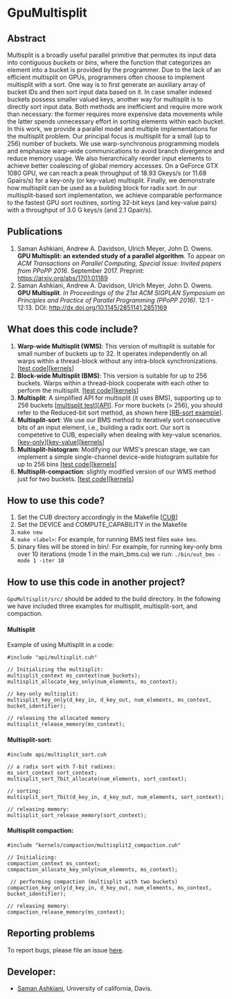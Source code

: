 # GpuMultisplit

## Abstract
Multisplit is a broadly useful parallel primitive that permutes its input data into contiguous _buckets_ or _bins_, where the function that categorizes an element into a bucket is provided by the programmer.
Due to the lack of an efficient multisplit on GPUs, programmers often choose to implement multisplit with a sort.
One way is to first generate an auxiliary array of bucket IDs and then sort input data based on it.
In case smaller indexed buckets possess smaller valued keys, another way for multisplit is to directly sort input data.
Both methods are inefficient and require more work than necessary: the former requires more expensive data movements while the latter spends unnecessary effort in sorting elements within each bucket.
In this work, we provide a parallel model and multiple implementations for the multisplit problem. Our principal focus is multisplit for a small (up to 256) number of buckets.
We use warp-synchronous programming models and emphasize warp-wide communications to avoid branch divergence and reduce memory usage.
We also hierarchically reorder input elements to achieve better coalescing of global memory accesses.
On a GeForce GTX 1080 GPU, we can reach a peak throughput of 18.93 Gkeys/s (or 11.68 Gpairs/s) for a  key-only (or key-value) multisplit.
Finally, we demonstrate how multisplit can be used as a building block for radix sort. In our multisplit-based sort implementation, we achieve comparable performance to the fastest GPU sort routines, sorting 32-bit keys (and key-value pairs) with a throughput of 3.0 G keys/s (and 2.1 Gpair/s).

## Publications
1. Saman Ashkiani, Andrew A. Davidson, Ulrich Meyer, John D. Owens. **GPU Multisplit: an extended study of a parallel algorithm**. To appear on _ACM Transactions on Parallel Computing, Special Issue: Invited papers from PPoPP 2016_. September 2017. Preprint: https://arxiv.org/abs/1701.01189
2. Saman Ashkiani, Andrew A. Davidson, Ulrich Meyer, John D. Owens. **GPU Multisplit**. _In Proceedings of the 21st ACM SIGPLAN Symposium on Principles and Practice of Parallel Programming (PPoPP 2016)_. 12:1 - 12:13. 
DOI: http://dx.doi.org/10.1145/2851141.2851169 

## What does this code include?
1. **Warp-wide Multisplit (WMS)**: This version of multisplit is suitable for small number of buckets up to 32. It operates independently on all warps within a thread-block without any intra-block synchronizations. [[test code](https://github.com/owensgroup/GpuMultisplit/blob/master/src/main/main_wms.cu)][[kernels](https://github.com/owensgroup/GpuMultisplit/tree/master/src/kernels/wms)] 
2. **Block-wide Multisplit (BMS)**: This version is suitable for up to 256 buckets. Warps within a thread-block cooperate with each other to perform the multisplit. [[test code](https://github.com/owensgroup/GpuMultisplit/blob/master/src/main/main_bms.cu)][[kernels](https://github.com/owensgroup/GpuMultisplit/tree/master/src/kernels/bms)]
3. **Multisplit**: A simplified API for multisplit (it uses BMS), supporting up to 256 buckets [[multisplit test](https://github.com/owensgroup/GpuMultisplit/blob/master/src/main/main_multisplit.cu)][[API](https://github.com/owensgroup/GpuMultisplit/blob/master/src/api/multisplit.cuh)]. For more buckets (> 256), you should refer to the Reduced-bit sort method, as shown here [[RB-sort example](https://github.com/owensgroup/GpuMultisplit/blob/master/src/main/main_wms.cu#L534)]. 
4. **Multisplit-sort**: We use our BMS method to iteratively sort consecutive bits of an input element, i.e., building a radix sort. Our sort is competetive to CUB, especially when dealing with key-value scenarios. [[key-only](https://github.com/owensgroup/GpuMultisplit/blob/master/src/main/main_sort.cu)][[key-value](https://github.com/owensgroup/GpuMultisplit/blob/master/src/main/main_sort_pairs.cu)][[kernels](https://github.com/owensgroup/GpuMultisplit/blob/master/src/api/multisplit_sort.cuh)]   
5. **Multisplit-histogram**: Modifying our WMS's prescan stage, we can implement a simple single-channel device-wide histogram suitable for up to 256 bins [[test code](https://github.com/owensgroup/GpuMultisplit/blob/master/src/main/main_histogram.cu)][[kernels](https://github.com/owensgroup/GpuMultisplit/tree/master/src/kernels/histogram)]  
6. **Multisplit-compaction**: slightly modified version of our WMS method just for two buckets. [[test code](https://github.com/owensgroup/GpuMultisplit/blob/master/src/main/main_compaction.cu)][[kernels](https://github.com/owensgroup/GpuMultisplit/blob/master/src/kernels/compaction/multisplit2_compaction.cuh)]
## How to use this code?
1. Set the CUB directory accordingly in the Makefile [[CUB](https://github.com/NVlabs/cub)]
2. Set the DEVICE and COMPUTE_CAPABILITY in the Makefile
3. `make new`
4. `make <label>`: For example, for running BMS test files `make bms`.
5. binary files will be stored in bin/: For example, for running key-only bms over 10 iterations (mode 1 in the main_bms.cu) we run: `./bin/out_bms -mode 1 -iter 10`

## How to use this code in another project?
`GpuMultisplit/src/` should be added to the build directory. In the following we have included three examples for multisplit, multisplit-sort, and compaction. 

#### Multisplit
Example of using Multisplit in a code:
  ```
  #include "api/multisplit.cuh"
  
  // Initializing the multisplit:
  multisplit_context ms_context(num_buckets);
  multisplit_allocate_key_only(num_elements, ms_context);
  
  // key-only multisplit: 
  multisplit_key_only(d_key_in, d_key_out, num_elements, ms_context, bucket_identifier);
  
  // releasing the allocated memory
  multisplit_release_memory(ms_context);	
  
  ```
#### Multisplit-sort:  
```
#include api/multisplit_sort.cuh

// a radix sort with 7-bit radixes:
ms_sort_context sort_context;
multisplit_sort_7bit_allocate(num_elements, sort_context);

// sorting:
multisplit_sort_7bit(d_key_in, d_key_out, num_elements, sort_context);

// releasing memory:
multisplit_sort_release_memory(sort_context);

```
#### Multisplit compaction:
```
#include "kernels/compaction/multisplit2_compaction.cuh"

// Initializing:
compaction_context ms_context;
compaction_allocate_key_only(num_elements, ms_context);

 // performing compaction (multisplit with two buckets)
compaction_key_only(d_key_in, d_key_out, num_elements, ms_context, bucket_identifier);

// releasing memory:
compaction_release_memory(ms_context);

```
## Reporting problems 
To report bugs, please file an issue [here](https://github.com/owensgroup/GpuMultisplit/issues). 
## Developer:
* [Saman Ashkiani](http://www.ece.ucdavis.edu/~ashkiani/), University of california, Davis.

